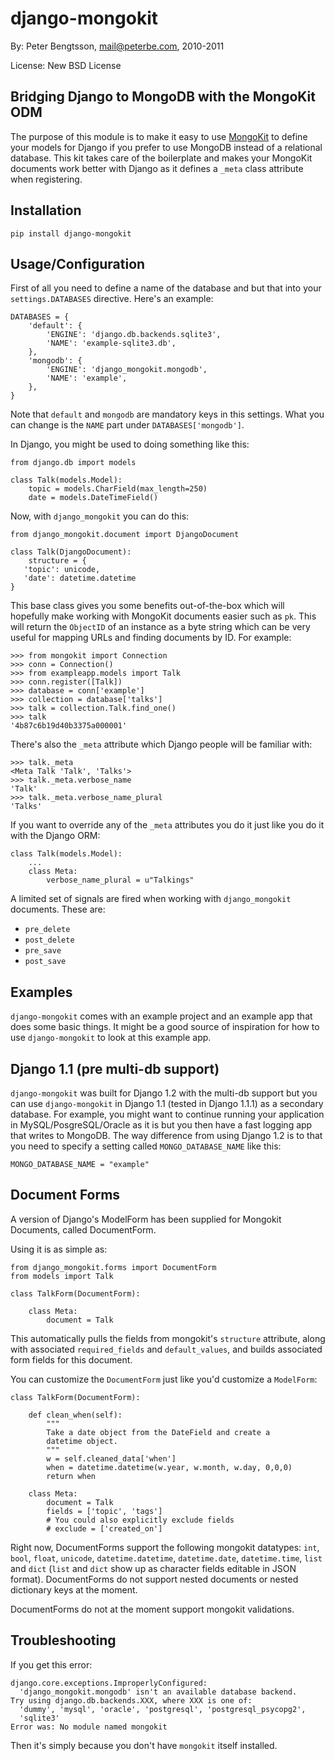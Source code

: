 django-mongokit
===============

By: Peter Bengtsson, mail@peterbe.com, 2010-2011

License: New BSD License

Bridging Django to MongoDB with the MongoKit ODM
------------------------------------------------

The purpose of this module is to make it easy to use
[MongoKit](http://bitbucket.org/namlook/mongokit/wiki/Home) to
define your models for Django if you prefer to use MongoDB instead of
a relational database. This kit takes care of the boilerplate and
makes your MongoKit documents work better with Django as it defines a
`_meta` class attribute when registering.

Installation
------------

`pip install django-mongokit`

Usage/Configuration
-------------------

First of all you need to define a name of the database and but that
into your `settings.DATABASES` directive. Here's an example:

    DATABASES = {
        'default': {
            'ENGINE': 'django.db.backends.sqlite3',
            'NAME': 'example-sqlite3.db',
        },
        'mongodb': {
            'ENGINE': 'django_mongokit.mongodb',
            'NAME': 'example',
        },
    }

Note that `default` and `mongodb` are mandatory keys in this settings.
What you can change is the `NAME` part under `DATABASES['mongodb']`.

In Django, you might be used to doing something like this:

    from django.db import models

    class Talk(models.Model):
        topic = models.CharField(max_length=250)
        date = models.DateTimeField()

Now, with `django_mongokit` you can do this:

    from django_mongokit.document import DjangoDocument

    class Talk(DjangoDocument):
        structure = {
	   'topic': unicode,
	   'date': datetime.datetime
	}

This base class gives you some benefits out-of-the-box which will
hopefully make working with MongoKit documents easier such as `pk`.
This will return the `ObjectID` of an instance as a byte string which
can be very useful for mapping URLs and finding documents by ID. For
example:

    >>> from mongokit import Connection
    >>> conn = Connection()
    >>> from exampleapp.models import Talk
    >>> conn.register([Talk])
    >>> database = conn['example']
    >>> collection = database['talks']
    >>> talk = collection.Talk.find_one()
    >>> talk
    '4b87c6b19d40b3375a000001'

There's also the `_meta` attribute which Django people will be
familiar with:

    >>> talk._meta
    <Meta Talk 'Talk', 'Talks'>
    >>> talk._meta.verbose_name
    'Talk'
    >>> talk._meta.verbose_name_plural
    'Talks'

If you want to override any of the `_meta` attributes you do it just
like you do it with the Django ORM:


    class Talk(models.Model):
        ...
        class Meta:
            verbose_name_plural = u"Talkings"

A limited set of signals are fired when working with `django_mongokit`
documents. These are:

* ``pre_delete``
* ``post_delete``
* ``pre_save``
* ``post_save``


Examples
--------

`django-mongokit` comes with an example project and an example app
that does some basic things. It might be a good source of inspiration
for how to use `django-mongokit` to look at this example app.


Django 1.1 (pre multi-db support)
---------------------------------

`django-mongokit` was built for Django 1.2 with the multi-db support
but you can use `django-mongokit` in Django 1.1 (tested in Django
1.1.1) as a secondary database. For example, you might want to
continue running your application in MySQL/PosgreSQL/Oracle as it is
but you then have a fast logging app that writes to MongoDB. The way
difference from using Django 1.2 is to that you need to specify a
setting called `MONGO_DATABASE_NAME` like this:

    MONGO_DATABASE_NAME = "example"

Document Forms
--------------

A version of Django's ModelForm has been supplied for Mongokit Documents, called DocumentForm.

Using it is as simple as:

    from django_mongokit.forms import DocumentForm
    from models import Talk

    class TalkForm(DocumentForm):

        class Meta:
            document = Talk

This automatically pulls the fields from mongokit's `structure` attribute, along with associated `required_fields` and `default_values`, and builds associated form fields for this document.

You can customize the `DocumentForm` just like you'd customize a `ModelForm`:

    class TalkForm(DocumentForm):

        def clean_when(self):
            """
            Take a date object from the DateField and create a
            datetime object.
            """
            w = self.cleaned_data['when']
            when = datetime.datetime(w.year, w.month, w.day, 0,0,0)
            return when

        class Meta:
            document = Talk
            fields = ['topic', 'tags']
            # You could also explicitly exclude fields
            # exclude = ['created_on']

Right now, DocumentForms support the following mongokit datatypes: `int`, `bool`, `float`, `unicode`, `datetime.datetime`, `datetime.date`, `datetime.time`, `list` and `dict` (`list` and `dict` show up as character fields editable in JSON format). DocumentForms do not support nested documents or nested dictionary keys at the moment.

DocumentForms do not at the moment support mongokit validations.


Troubleshooting
---------------

If you get this error:

    django.core.exceptions.ImproperlyConfigured:
      'django_mongokit.mongodb' isn't an available database backend. 
    Try using django.db.backends.XXX, where XXX is one of:
      'dummy', 'mysql', 'oracle', 'postgresql', 'postgresql_psycopg2',
      'sqlite3'
    Error was: No module named mongokit
    
Then it's simply because you don't have ``mongokit`` itself installed.   

